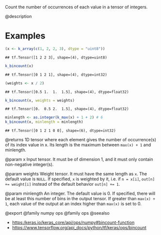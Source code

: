 Count the number of occurrences of each value in a tensor of integers.

@description

# Examples

```r
(x <- k_array(c(1, 2, 2, 3), dtype = "uint8"))
```

```
## tf.Tensor([1 2 2 3], shape=(4), dtype=uint8)
```

```r
k_bincount(x)
```

```
## tf.Tensor([0 1 2 1], shape=(4), dtype=int32)
```

```r
(weights <- x / 2)
```

```
## tf.Tensor([0.5 1.  1.  1.5], shape=(4), dtype=float32)
```

```r
k_bincount(x, weights = weights)
```

```
## tf.Tensor([0.  0.5 2.  1.5], shape=(4), dtype=float32)
```

```r
minlength <- as.integer(k_max(x) + 1 + 2) # 6
k_bincount(x, minlength = minlength)
```

```
## tf.Tensor([0 1 2 1 0 0], shape=(6), dtype=int32)
```

@returns
1D tensor where each element gives the number of occurrence(s) of its
index value in x. Its length is the maximum between `max(x) + 1` and
minlength.

@param x
Input tensor.
It must be of dimension 1, and it must only contain non-negative
integer(s).

@param weights
Weight tensor.
It must have the same length as `x`. The default value is `NULL`.
If specified, `x` is weighted by it, i.e. if `n = x[i]`,
`out[n] += weight[i]` instead of the default behavior `out[n] += 1`.

@param minlength
An integer.
The default value is 0. If specified, there will be at least
this number of bins in the output tensor. If greater than
`max(x) + 1`, each value of the output at an index higher than
`max(x)` is set to 0.

@export
@family numpy ops
@family ops
@seealso
+ <https:/keras.io/keras_core/api/ops/numpy#bincount-function>
+ <https://www.tensorflow.org/api_docs/python/tf/keras/ops/bincount>
